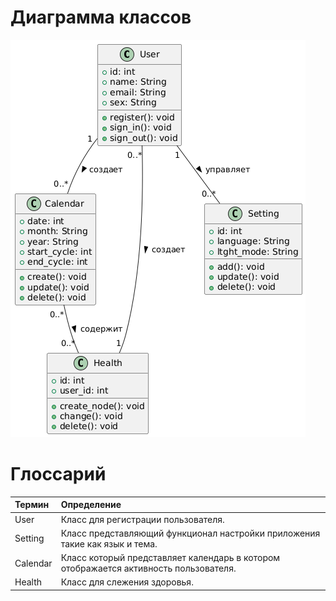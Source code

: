 # Диаграмма классов  

![Диаграмма классов](https://github.com/Ilyas-12345/judgement_week/blob/main/Diagrams/image/classDiagram.png) 

# Глоссарий

| Термин           | Определение                                                                                       |
|:----------------|:--------------------------------------------------------------------------------------------------|
| User    | Класс для регистрации пользователя.                                                                       |
| Setting      | Класс представляющий функционал настройки приложения такие как язык и тема.                           |
| Calendar         | Класс который представляет календарь в котором отображается активность пользователя.             |
| Health| Класс для слежения здоровья. |
